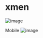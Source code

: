 # xmen

![image](https://github.com/lucasmechinha123/xmen/assets/51293630/866baf1f-b4e5-4389-98e4-3c15658d8717)

Mobile
![image](https://github.com/lucasmechinha123/xmen/assets/51293630/aa552063-ba4d-4fc2-89af-3a15907dba0a)
